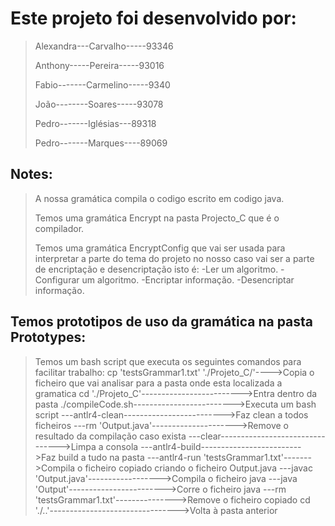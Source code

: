 # Este projeto foi desenvolvido por:
  > Alexandra---Carvalho-----93346  
  >
  > Anthony-----Pereira-----93016
  >
  > Fabio-------Carmelino-----9340
  >
  > João--------Soares-----93078
  >
  > Pedro-------Iglésias---89318
  >
  > Pedro-------Marques----89069

## Notes:
  > A nossa gramática compila o codigo escrito em codigo java.
  > 
  > Temos uma gramática Encrypt na pasta Projecto_C que é o compilador.
  > 
  > Temos uma gramática EncryptConfig que vai ser usada para interpretar a parte do tema do projeto no nosso caso vai ser a parte de encriptação e desencriptação isto é:
    -Ler um algoritmo.
    -Configurar um algoritmo.
    -Encriptar informação.
    -Desencriptar informação.

## Temos prototipos de uso da gramática na pasta Prototypes:
  > Temos um bash script que executa os seguintes comandos para facilitar trabalho: 
  > cp 'testsGrammar1.txt' './Projeto_C/'---->Copia o ficheiro que vai analisar para a pasta onde esta localizada a gramatica
  > cd './Projeto_C'------------------------->Entra dentro da pasta
  > ./compileCode.sh------------------------->Executa um bash script
  > \---antlr4-clean------------------------->Faz clean a todos ficheiros
  > \---rm 'Output.java'--------------------->Remove o resultado da compilação caso exista
  > \---clear-------------------------------->Limpa a consola
  > \---antlr4-build------------------------->Faz build a tudo na pasta
  > \---antlr4-run 'testsGrammar1.txt'------->Compila o ficheiro copiado criando o ficheiro Output.java
  > \---javac 'Output.java'------------------>Compila o ficheiro java
  \---java 'Output'------------------------>Corre o ficheiro java
  \---rm 'testsGrammar1.txt'--------------->Remove o ficheiro copiado
  cd './..'-------------------------------->Volta à pasta anterior
